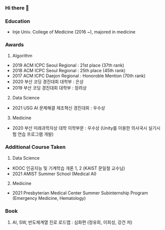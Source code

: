 ### Hi there 👋

### Education
- Inje Univ. College of Medicine (2016 ~), majored in medicine

### Awards
1) Algorithm
- 2019 ACM ICPC Seoul Regional : 21st place (37th rank)
- 2018 ACM ICPC Seoul Regional : 25th place (45th rank)
- 2017 ACM ICPC Daejon Regional : Honoroble Mention (70th rank)
- 2020 부산 코딩 경진대회 대학부 : 은상
- 2019 부산 코딩 경진대회 대학부 : 장려상
2) Data Science
- 2021 USG AI 문제해결 제조혁신 경진대회 : 우수상
3) Medicine
- 2020 부산 미래과학자상 대학 이학부문 : 우수상 (Unity를 이용한 의사국시 실기시험 연습 프로그램 개발)

### Additional Course Taken
1) Data Science
- KOOC 인공지능 및 기계학습 개론 1, 2 (KAIST 문일철 교수님)
- 2021 AMIST Summer School (Medical AI)
2) Medicine
- 2021 Presbyterian Medical Center Summer Subinternship Program (Emergency Medicine, Hematology)

### Book
1) AI, SW, 반도체계열 진로 로드맵 : 심화편 (정유희, 이희성, 강건 저)
